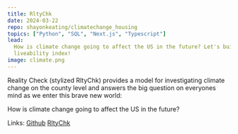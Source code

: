 ```yaml
---
title: RltyChk
date: 2024-03-22
repo: shayonkeating/climatechange_housing
topics: ["Python", "SQL", "Next.js", "Typescript"]
lead:
  How is climate change going to affect the US in the future? Let's build the
  liveability index!
image: climate.png
---
```


Reality Check (stylized RltyChk) provides a model for investigating climate
change on the county level and answers the big question on everyones mind as we
enter this brave new world:

How is climate change going to affect the US in the future?

Links: [Github](https://github.com/shayonkeating/rltychk)
[RltyChk](https://rltychk.info)
